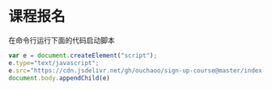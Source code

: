# 课程报名

在命令行运行下面的代码启动脚本
``` javascript
var e = document.createElement("script");
e.type="text/javascript";
e.src="https://cdn.jsdelivr.net/gh/ouchaoo/sign-up-course@master/index-V0.1.js";
document.body.appendChild(e)
```